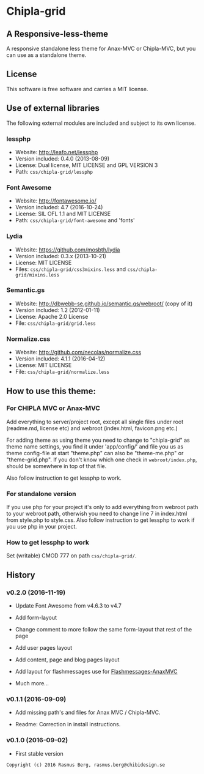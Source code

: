 Chipla-grid
===========

A Responsive-less-theme
-----------------------

A responsive standalone less theme for Anax-MVC or Chipla-MVC, but you can use as a standalone theme.

License
-------

This software is free software and carries a MIT license.

Use of external libraries
-------------------------

The following external modules are included and subject to its own license.

### lessphp
 * Website: http://leafo.net/lessphp
 * Version included: 0.4.0 (2013-08-09)
 * License: Dual license, MIT LICENSE and GPL VERSION 3
 * Path: `css/chipla-grid/lessphp`
 
### Font Awesome
 * Website: http://fontawesome.io/
 * Version included: 4.7 (2016-10-24)
 * License: SIL OFL 1.1 and MIT LICENSE
 * Path: `css/chipla-grid/font-awesome` and 'fonts'

### Lydia
 * Website: https://github.com/mosbth/lydia
 * Version included: 0.3.x (2013-10-21)
 * License: MIT LICENSE
 * Files: `css/chipla-grid/css3mixins.less` and `css/chipla-grid/mixins.less`
 
### Semantic.gs
 * Website: http://dbwebb-se.github.io/semantic.gs/webroot/ (copy of it)
 * Version included: 1.2 (2012-01-11)
 * License: Apache 2.0 License
 * File: `css/chipla-grid/grid.less`
 
### Normalize.css
 * Website: http://github.com/necolas/normalize.css
 * Version included: 4.1.1 (2016-04-12)
 * License: MIT LICENSE
 * File: `css/chipla-grid/normalize.less`

How to use this theme:
----------------------

### For CHIPLA MVC or Anax-MVC

Add everything to server/project root, except all single files under root (readme.md, license etc) and webroot (index.html, favicon.png etc.)

For adding theme as using theme you need to change to "chipla-grid" as theme name settings, you find it under 'app/config/' and file you us as theme config-file at start "theme.php" can also be "theme-me.php" or "theme-grid.php".
If you don't know which one check in `webroot/index.php`, should be somewhere in top of that file.

Also follow instruction to get lessphp to work.

### For standalone version

If you use php for your project it's only to add everything from webroot path to your webroot path, otherwish you need to change line 7 in index.html from style.php to style.css.
Also follow instruction to get lessphp to work if you use php in your project.

### How to get lessphp to work

Set (writable) CMOD 777 on path `css/chipla-grid/`.
 
History
-------

### v0.2.0 (2016-11-19)

 * Update Font Awesome from v4.6.3 to v4.7
 
 * Add form-layout
 
 * Change comment to more follow the same form-layout that rest of the page
 
 * Add user pages layout
 
 * Add content, page and blog pages layout
 
 * Add layout for flashmessages use for [Flashmessages-AnaxMVC](https://github.com/davedoff/Flashmessages-AnaxMVC)
 
 * Much more...

### v0.1.1 (2016-09-09)

 * Add missing path's and files for Anax MVC / Chipla-MVC.
 
 * Readme: Correction in install instructions.

### v0.1.0 (2016-09-02)

 * First stable version
 
```
Copyright (c) 2016 Rasmus Berg, rasmus.berg@chibidesign.se
```
